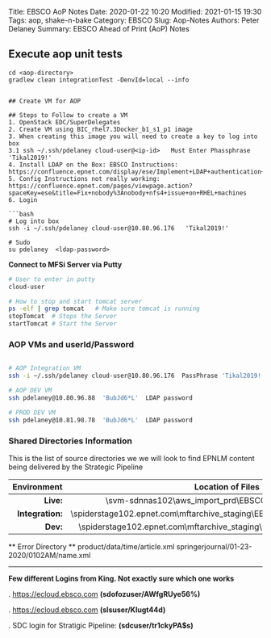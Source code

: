 Title:  EBSCO AoP Notes
Date: 2020-01-22 10:20
Modified: 2021-01-15 19:30
Tags: aop, shake-n-bake
Category: EBSCO
Slug: Aop-Notes
Authors: Peter Delaney 
Summary: EBSCO Ahead of Print (AoP) Notes 

## Execute aop unit tests
```
cd <aop-directory>
gradlew clean integrationTest -DenvId=local --info


## Create VM for AOP

## Steps to Follow to create a VM
1. OpenStack EDC/SuperDelegates
2. Create VM using BIC_rhel7.3Docker_b1_s1_p1 image
3. When creating this image you will need to create a key to log into box
3.1 ssh ~/.ssh/pdelaney cloud-user@<ip-id>   Must Enter Phassphrase  'Tikal2019!'
4. Install LDAP on the Box: EBSCO Instructions: https://confluence.epnet.com/display/ese/Implement+LDAP+authentication+to+OpenStack+RHEL+VM%27s
5. Config Instructions not really working:  https://confluence.epnet.com/pages/viewpage.action?spaceKey=ese&title=Fix+nobody%3Anobody+nfs4+issue+on+RHEL+machines
6. Login

```bash
# Log into box
ssh -i ~/.ssh/pdelaney cloud-user@10.80.96.176   'Tikal2019!'

# Sudo 
su pdelaney  <ldap-password>

```

**Connect to MFSi Server via Putty**
```bash
# User to enter in putty
cloud-user

# How to stop and start tomcat server
ps -elf | grep tomcat   # Make sure tomcat is running
stopTomcat  # Stops the Server
startTomcat # Start the Server

```

### AOP VMs and userId/Password
```bash

# AOP Integration VM
ssh -i ~/.ssh/pdelaney cloud-user@10.80.96.176  PassPhrase 'Tikal2019!'

# AOP DEV VM
ssh pdelaney@10.80.96.88  'BubJd6*L'  LDAP password

# PROD DEV VM
ssh pdelaney@10.81.98.78  'BubJd6*L'  LDAP password
```
  

### Shared Directories Information

This is the list of source directories we we will look to find EPNLM content being delivered by the Strategic Pipeline

| Environment | Location of Files |
|----------------:|:----------------------------------------------------:|
|**Live:**        |\\svm-sdnnas102\aws_import_prd\EBSCONext\Usr\EBSCONext|
|**Integration:** |\\spiderstage102.epnet.com\mftarchive_staging\EBSCONext\Usr\INT_EPMarkXmls |
|**Dev:**         |\\spiderstage102.epnet.com\mftarchive_staging\EBSCONext\Usr\TeamChagall |


** Error Directory **
product/data/time/article.xml
springerjournal/01-23-2020/0102AM/name.xml

 ---

 **Few different Logins from King.  Not exactly sure which one works**

 . https://ecloud.ebsco.com  **(sdofozuser/AWfgRUye56%)**

 . https://ecloud.ebsco.com  **(slsuser/Klugt44d)**

 . SDC login for Stratigic Pipeline:  **(sdcuser/tr1ckyPA$s)**

